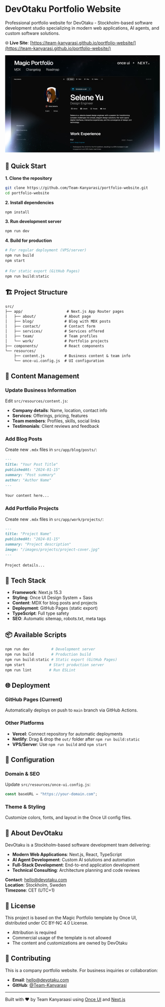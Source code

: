 # DevOtaku Portfolio Website

Professional portfolio website for DevOtaku - Stockholm-based software development studio specializing in modern web applications, AI agents, and custom software solutions.

🌐 **Live Site**: [https://team-kanyarasi.github.io/portfolio-website/](https://team-kanyarasi.github.io/portfolio-website/)

![DevOtaku Portfolio](public/images/og/home.jpg)

## 🚀 Quick Start

**1. Clone the repository**
```bash
git clone https://github.com/Team-Kanyarasi/portfolio-website.git
cd portfolio-website
```

**2. Install dependencies**
```bash
npm install
```

**3. Run development server**
```bash
npm run dev
```

**4. Build for production**
```bash
# For regular deployment (VPS/server)
npm run build
npm start

# For static export (GitHub Pages)
npm run build:static
```

## 🏗️ Project Structure

```
src/
├── app/                    # Next.js App Router pages
│   ├── about/             # About page
│   ├── blog/              # Blog with MDX posts
│   ├── contact/           # Contact form
│   ├── services/          # Services offered
│   ├── team/              # Team profiles
│   └── work/              # Portfolio projects
├── components/            # React components
└── resources/
    ├── content.js         # Business content & team info
    └── once-ui.config.js  # UI configuration
```

## 📝 Content Management

### Update Business Information
Edit `src/resources/content.js`:
- **Company details**: Name, location, contact info
- **Services**: Offerings, pricing, features
- **Team members**: Profiles, skills, social links
- **Testimonials**: Client reviews and feedback

### Add Blog Posts
Create new `.mdx` files in `src/app/blog/posts/`:
```markdown
---
title: "Your Post Title"
publishedAt: "2024-01-15"
summary: "Post summary"
author: "Author Name"
---

Your content here...
```

### Add Portfolio Projects
Create new `.mdx` files in `src/app/work/projects/`:
```markdown
---
title: "Project Name"
publishedAt: "2024-01-15"
summary: "Project description"
image: "/images/projects/project-cover.jpg"
---

Project details...
```

## 🎨 Tech Stack

- **Framework**: Next.js 15.3
- **Styling**: Once UI Design System + Sass
- **Content**: MDX for blog posts and projects
- **Deployment**: GitHub Pages (static export)
- **TypeScript**: Full type safety
- **SEO**: Automatic sitemap, robots.txt, meta tags

## 📦 Available Scripts

```bash
npm run dev          # Development server
npm run build        # Production build
npm run build:static # Static export (GitHub Pages)
npm start           # Start production server
npm run lint        # Run ESLint
```

## 🌐 Deployment

### GitHub Pages (Current)
Automatically deploys on push to `main` branch via GitHub Actions.

### Other Platforms
- **Vercel**: Connect repository for automatic deployments
- **Netlify**: Drag & drop the `out/` folder after `npm run build:static`
- **VPS/Server**: Use `npm run build` and `npm start`

## 🔧 Configuration

### Domain & SEO
Update `src/resources/once-ui.config.js`:
```javascript
const baseURL = "https://your-domain.com";
```

### Theme & Styling
Customize colors, fonts, and layout in the Once UI config files.

## 🏢 About DevOtaku

DevOtaku is a Stockholm-based software development team delivering:
- **Modern Web Applications**: Next.js, React, TypeScript
- **AI Agent Development**: Custom AI solutions and automation
- **Full-Stack Development**: End-to-end application development
- **Technical Consulting**: Architecture planning and code reviews

**Contact**: hello@devotaku.com  
**Location**: Stockholm, Sweden  
**Timezone**: CET (UTC+1)

## 📄 License

This project is based on the Magic Portfolio template by Once UI, distributed under CC BY-NC 4.0 License. 

- Attribution is required
- Commercial usage of the template is not allowed
- The content and customizations are owned by DevOtaku

## 🤝 Contributing

This is a company portfolio website. For business inquiries or collaboration:
- **Email**: hello@devotaku.com
- **GitHub**: [@Team-Kanyarasi](https://github.com/Team-Kanyarasi)

---

Built with ❤️ by Team Kanyaraasi using [Once UI](https://once-ui.com) and [Next.js](https://nextjs.org)
